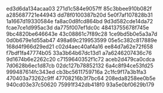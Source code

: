ed3d6da134acaa03
271d1c584e9057ff
85c3bbee910b082f
a285687721e44943
dd78f0100387b20d
5e0f7af107828b31
1a1667d19330584e
fa8ac0d8fcd864bd
9d3d582cde14da72
fcae7ce1d995ac3d
da775f007ef1dc0c
48413755678f745e
9bc4820be646643e
43c08861c7f89c28
1ce9bd5b0e5a3a7d
0d0b679e1d55ab47
498a69c219953599
05e5c382c817889e
168d4f966d29ed21
c02d4aec40af4a16
ee84d7a62e72f658
f7bdf1fa47774b05
33a3b64b67dc13d1
a7a6246207436c76
9d1674b6e2262c20
c7159640352f1c72
aceb2d479ca0cdca
7d0628b6ec1d87cb
02dc127b78852132
6a4c8f94ce53fd25
999487614fc343ed
cb3bc5611759716a
2c1fc9f17a3b1fa3
470403a73262c9ff
47708216b3f7bc64
208eda8258ee0b5e
940cd03e37c50620
75991f342db418f0
93a5e0bf0629b179
